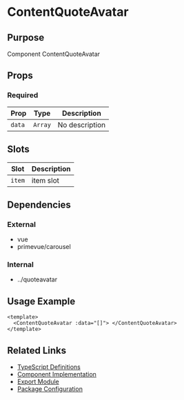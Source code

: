 # ContentQuoteAvatar

## Purpose

Component ContentQuoteAvatar

## Props

### Required

| Prop   | Type    | Description    |
| ------ | ------- | -------------- |
| `data` | `Array` | No description |

## Slots

| Slot   | Description |
| ------ | ----------- |
| `item` | item slot   |

## Dependencies

### External

- vue
- primevue/carousel

### Internal

- ../quoteavatar

## Usage Example

```vue
<template>
  <ContentQuoteAvatar :data="[]"> </ContentQuoteAvatar>
</template>
```

## Related Links

- [TypeScript Definitions](./ContentQuoteAvatar.d.ts)
- [Component Implementation](./ContentQuoteAvatar.vue)
- [Export Module](./contentquoteavatar.js)
- [Package Configuration](./package.json)
